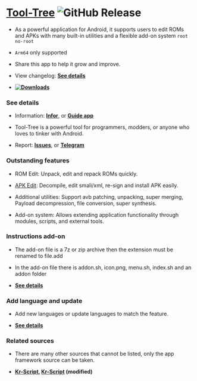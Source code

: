 # [Tool-Tree](https://zenlua.github.io/Tool-Tree) ![GitHub Release](https://img.shields.io/github/v/release/Zenlua/Tool-Tree?label=)

- As a powerful application for Android, it supports users to edit ROMs and APKs with many built-in utilities and a flexible add-on system `root` `no-root`

- `Arm64` only supported

- Share this app to help it grow and improve.

- View changelog: **[See details](https://zenlua.github.io/Tool-Tree/Version.html)**

- **[![Downloads](https://img.shields.io/github/downloads/Zenlua/Tool-Tree/total?label=Downloads&logo=github&abbreviated=true&color=blue)](https://github.com/Zenlua/Tool-Tree/releases/latest/download/Tool-Tree.apk)**
### See details

- Information: **[Infor](https://zenlua.github.io/Tool-Tree/Information.html)**, or **[Guide app](https://zenlua.github.io/Tool-Tree/Guide.html)**

- Tool-Tree is a powerful tool for programmers, modders, or anyone who loves to tinker with Android.

- Report: **[Issues](https://github.com/Zenlua/Tool-Tree/issues)**, or **[Telegram](https://t.me/tooltree)**

### Outstanding features

- ROM Edit: Unpack, edit and repack ROMs quickly.

- [APK Edit](https://github.com/REAndroid/APKEditor): Decompile, edit smali/xml, re-sign and install APK easily.

- Additional utilities: Support avb patching, unpacking, super merging, Payload decompression, file conversion, super synthesis.

- Add-on system: Allows extending application functionality through modules, scripts, and external tools.

### Instructions add-on

- The add-on file is a 7z or zip archive then the extension must be renamed to file.add

- In the add-on file there is addon.sh, icon.png, menu.sh, index.sh and an addon folder

- **[See details](https://zenlua.github.io/Tool-Tree/Instruct.html)**

### Add language and update

- Add new languages or update languages to match the feature.

- **[See details](https://github.com/Zenlua/Tool-Tree/tree/main/lang)**

### Related sources

- There are many other sources that cannot be listed, only the app framework source can be taken.

- **[Kr-Script](https://github.com/helloklf/kr-scripts), [Kr-Script](https://github.com/ColdWindScholar/kr-scripts) (modified)**


